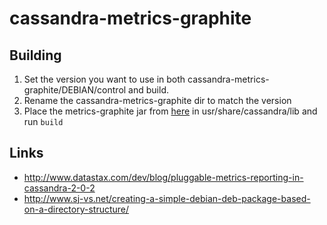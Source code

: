 cassandra-metrics-graphite
==========================

Building
--------

1. Set the version you want to use in both cassandra-metrics-graphite/DEBIAN/control and build.
2. Rename the cassandra-metrics-graphite dir to match the version
3. Place the metrics-graphite jar from [here](http://search.maven.org/#artifactdetails|com.yammer.metrics|metrics-graphite|2.2.0|jar) in usr/share/cassandra/lib and run `build`

Links
-----
* http://www.datastax.com/dev/blog/pluggable-metrics-reporting-in-cassandra-2-0-2
* http://www.sj-vs.net/creating-a-simple-debian-deb-package-based-on-a-directory-structure/
